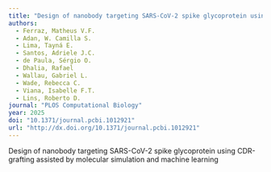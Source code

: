 ```yaml
---
title: "Design of nanobody targeting SARS-CoV-2 spike glycoprotein using CDR-grafting assisted by molecular simulation and machine learning"
authors:
  - Ferraz, Matheus V.F.
  - Adan, W. Camilla S.
  - Lima, Tayná E.
  - Santos, Adriele J.C.
  - de Paula, Sérgio O.
  - Dhalia, Rafael
  - Wallau, Gabriel L.
  - Wade, Rebecca C.
  - Viana, Isabelle F.T.
  - Lins, Roberto D.
journal: "PLOS Computational Biology"
year: 2025
doi: "10.1371/journal.pcbi.1012921"
url: "http://dx.doi.org/10.1371/journal.pcbi.1012921"
---
```


Design of nanobody targeting SARS-CoV-2 spike glycoprotein using CDR-grafting assisted by molecular simulation and machine learning
